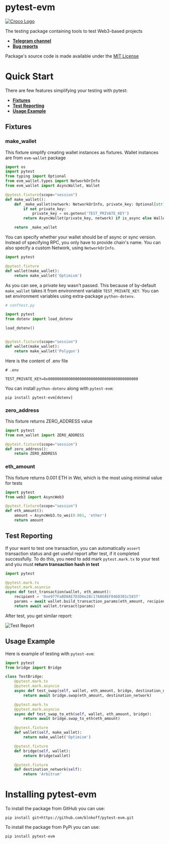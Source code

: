 # pytest-evm

[![Croco Logo](https://i.ibb.co/G5Pjt6M/logo.png)](https://t.me/crocofactory)

The testing package containing tools to test Web3-based projects

- **[Telegram channel](https://t.me/crocofactory)**
- **[Bug reports](https://github.com/blnkoff/pytest-evm/issues)**

Package's source code is made available under the [MIT License](LICENSE)

# Quick Start
There are few features simplifying your testing with pytest:
- **[Fixtures](#fixtures)**
- **[Test Reporting](#test-reporting)**
- **[Usage Example](#usage-example)**

## Fixtures

### make_wallet
This fixture simplify creating wallet instances as fixtures. Wallet instances are from `evm-wallet` package

```python
import os
import pytest
from typing import Optional
from evm_wallet.types import NetworkOrInfo
from evm_wallet import AsyncWallet, Wallet

@pytest.fixture(scope="session")
def make_wallet():
    def _make_wallet(network: NetworkOrInfo, private_key: Optional[str] = None, is_async: bool = True):
        if not private_key:
            private_key = os.getenv('TEST_PRIVATE_KEY')
        return AsyncWallet(private_key, network) if is_async else Wallet(private_key, network)

    return _make_wallet
```

You can specify whether your wallet should be of async or sync version. Instead of specifying RPC, you only have to provide
chain's name. You can also specify a custom Network, using `NetworkOrInfo`. 

```python
import pytest

@pytest.fixture
def wallet(make_wallet):
    return make_wallet('Optimism')
```

As you can see, a private key wasn't passed. This because of by-default `make_wallet` takes it from
environment variable `TEST_PRIVATE_KEY`. You can set environment variables using extra-package `python-dotenv`.

```python
# conftest.py

import pytest
from dotenv import load_dotenv

load_dotenv()


@pytest.fixture(scope="session")
def wallet(make_wallet):
    return make_wallet('Polygon')
```
 
Here is the content of .env file

```shell
# .env

TEST_PRIVATE_KEY=0x0000000000000000000000000000000000000000
```

You can install `python-dotenv` along with `pytest-evm`:

```shell
pip install pytest-evm[dotenv]
```

### zero_address
This fixture returns ZERO_ADDRESS value      

```python
import pytest
from evm_wallet import ZERO_ADDRESS

@pytest.fixture(scope="session")
def zero_address():
    return ZERO_ADDRESS
```

### eth_amount
This fixture returns 0.001 ETH in Wei, which is the most using minimal value for tests 

```python
import pytest
from web3 import AsyncWeb3

@pytest.fixture(scope="session")
def eth_amount():
    amount = AsyncWeb3.to_wei(0.001, 'ether')
    return amount
```

## Test Reporting
If your want to test one transaction, you can automatically `assert` transaction status and get useful report after test,
if it completed successfully. To do this, you need to add mark `pytest.mark.tx` to your test and you must **return 
transaction hash in test**

```python
import pytest

@pytest.mark.tx
@pytest.mark.asyncio
async def test_transaction(wallet, eth_amount):
    recipient = '0xe977Fa8D8AE7D3D6e28c17A868EF04bD301c583f'
    params = await wallet.build_transaction_params(eth_amount, recipient=recipient)
    return await wallet.transact(params)
```

After test, you get similar report:

![Test Report](https://i.ibb.co/n8vKXwB/Screenshot-2024-01-24-at-22-08-29.png)
         
## Usage Example
Here is example of testing with `pytest-evm`:

```python
import pytest
from bridge import Bridge

class TestBridge:
    @pytest.mark.tx
    @pytest.mark.asyncio
    async def test_swap(self, wallet, eth_amount, bridge, destination_network):
        return await bridge.swap(eth_amount, destination_network)

    @pytest.mark.tx
    @pytest.mark.asyncio
    async def test_swap_to_eth(self, wallet, eth_amount, bridge):
        return await bridge.swap_to_eth(eth_amount)

    @pytest.fixture
    def wallet(self, make_wallet):
        return make_wallet('Optimism')

    @pytest.fixture
    def bridge(self, wallet):
        return Bridge(wallet)

    @pytest.fixture
    def destination_network(self):
        return 'Arbitrum'
```

# Installing pytest-evm
To install the package from GitHub you can use:

```shell
pip install git+https://github.com/blnkoff/pytest-evm.git
```

To install the package from PyPi you can use:
```shell
pip install pytest-evm
```
